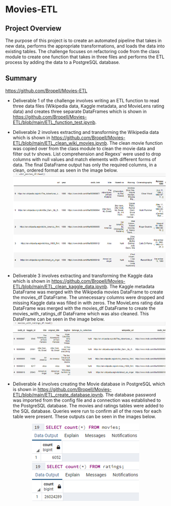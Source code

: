 # Movies-ETL
## Project Overview
The purpose of this project is to create an automated pipeline that takes in new data, performs the appropriate transformations, and loads the data into existing tables. The challenge focuses on refactoring code from the class module to create one function that takes in three files and performs the ETL process by adding the data to a PostgreSQL database. 
## Summary
https://github.com/Bropell/Movies-ETL

- Deliverable 1 of the challenge involves writing an ETL function to read three data files (Wikipedia data, Kaggle metadata, and MovieLens rating data) and creates three separate DataFrames which is shown in https://github.com/Bropell/Movies-ETL/blob/main/ETL_function_test.ipynb. 

- Deliverable 2 involves extracting and transforming the Wikipedia data which is shown in https://github.com/Bropell/Movies-ETL/blob/main/ETL_clean_wiki_movies.ipynb. The clean movie function was copied over from the class module to clean the movie data and filter out tv shows. List comprehension and Regexs' were used to drop columns with null values and match elements with different forms of data. The final DataFrame output has only the required columns, in a clean, ordered format as seen in the image below.
![alt text](https://github.com/Bropell/Movies-ETL/blob/main/Resources/wiki_movies_df_clean.png)

- Deliverable 3 involves extracting and transforming the Kaggle data which is shown in https://github.com/Bropell/Movies-ETL/blob/main/ETL_clean_kaggle_data.ipynb. The Kaggle metadata DataFrame was merged with the Wikipedia movies DataFrame to create the movies_df DataFrame. The unnecessary columns were dropped and missing Kaggle data was filled in with zeros. The MovieLens rating data DataFrame was merged with the movies_df DataFrame to create the movies_with_ratings_df DataFrame which was also cleaned. This DataFrame can be seen in the image below.
![alt text](https://github.com/Bropell/Movies-ETL/blob/main/Resources/movies_with_ratings_df_clean.png)   

- Deliverable 4 involves creating the Movie database in PostgreSQL which is shown in https://github.com/Bropell/Movies-ETL/blob/main/ETL_create_database.ipynb. The database password was imported from the config file and a connection was established to the PostgreSQL database. The movies and ratings tables were added to the SQL database. Queries were run to confirm all of the rows for each table were present. These outputs can be seen in the images below. 
<p align="center">
  <img src="https://github.com/Bropell/Movies-ETL/blob/main/Resources/movies_query.png"/>
  <img src="https://github.com/Bropell/Movies-ETL/blob/main/Resources/ratings_query.png"/> 
</p>
